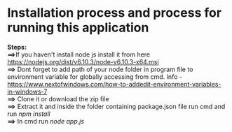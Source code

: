 # Installation process and process for running this application



<b>Steps:</b><br/>
<b>==></b>If you haven't install node js install it from here https://nodejs.org/dist/v6.10.3/node-v6.10.3-x64.msi
<br/>
<b>==></b> Dont forget to add path of your node folder in program file to environment variable for globally accessing from cmd. Info - https://www.nextofwindows.com/how-to-addedit-environment-variables-in-windows-7
<br/>
<b>==></b> Clone it or download the zip file <br/>
<b>==></b> Extract it and inside the folder containing package.json file run cmd and run <i> npm install </i> </br>
<b>==></b> In cmd run <i>node app.js</i>